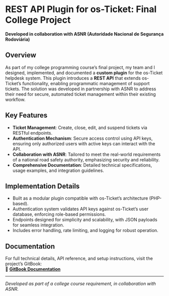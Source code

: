 # REST API Plugin for os-Ticket: Final College Project  

**Developed in collaboration with ASNR (Autoridade Nacional de Segurança Rodoviária)**  

## Overview  
As part of my college programming course’s final project, my team and I designed, implemented, and documented a **custom plugin** for the os-Ticket helpdesk system. This plugin introduces a **REST API** that extends os-Ticket’s functionality, enabling programmatic management of support tickets. The solution was developed in partnership with ASNR to address their need for secure, automated ticket management within their existing workflow.  

## Key Features  
- **Ticket Management**: Create, close, edit, and suspend tickets via RESTful endpoints.  
- **Authentication Mechanism**: Secure access control using API keys, ensuring only authorized users with active keys can interact with the API.  
- **Collaboration with ASNR**: Tailored to meet the real-world requirements of a national road safety authority, emphasizing security and reliability.  
- **Comprehensive Documentation**: Detailed technical specifications, usage examples, and integration guidelines.  

## Implementation Details  
- Built as a modular plugin compatible with os-Ticket’s architecture (PHP-based).  
- Authentication system validates API keys against os-Ticket’s user database, enforcing role-based permissions.  
- Endpoints designed for simplicity and scalability, with JSON payloads for seamless integration.  
- Includes error handling, rate limiting, and logging for robust operation.  

## Documentation  
For full technical details, API reference, and setup instructions, visit the project’s GitBook:  
🔗 [**GitBook Documentation**](https://tomasgomesisel.gitbook.io/projeto-ansr-isel)  

---

*Developed as part of a college course requirement, in collaboration with ASNR.*  
